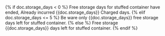 {% if doc.storage_days < 0 %}
    Free storage days for stuffed container have ended, Already incurred {{doc.storage_days}} Charged days.
{% elif doc.storage_days <= 5 %}
    Be ware only {{doc.storage_days}} free storage days left for stuffed container.
{% else %}
    Free storage {{doc.storage_days}} days left for stuffed container.
{% endif %}
